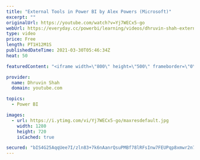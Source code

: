 ```yaml
---
title: "External Tools in Power BI by Alex Powers (Microsoft)"
excerpt: ""
originalUrl: https://youtube.com/watch?v=Yj7WECx5-go
webUrl: https://everyday.cc/powerbi/learning/videos/dhruvin-shah-external-tools-in-power-bi-by-alex-powers-microsoft/
type: video
price: Free
length: PT1H12M1S
publishedDateTime: 2021-03-30T05:46:34Z
heat: 50

featuredContent: "<iframe width=\"800\" height=\"500\" frameborder=\"0\" src=\"https://www.youtube.com/embed/Yj7WECx5-go\" allow=\"accelerometer; autoplay; encrypted-media; gyroscope; picture-in-picture\" allowfullscreen></iframe>"

provider:
  name: Dhruvin Shah
  domain: youtube.com

topics:
  - Power BI

images:
  - url: https://i.ytimg.com/vi/Yj7WECx5-go/maxresdefault.jpg
    width: 1280
    height: 720
    isCached: true

secured: "bIS4G25AqqUee7I/zln83+7k6nAanrQsuPMBf78lRFsInw7FEUPqp8xmwr2n7XboayMUa2z1B4izLIcnqs1w4Ng8dqv3GNZ8U1A7Mi994aMmV+6EDF89ki+y9g1LtfsL/92aXAhBAOgH7XMoFBMvarEBxiPEHRdEXs2VLWicqRbsLSP6QlPlxALd7mjDf5J0zWmBn+KrkTucBCCe4YUzwMuEk6TP7QmEIcCaV+/Cc2LCD8IwnRhGHE3NuMim52qVMWtqw1xuX+7DNconT1XIwGutkKJJAW77HCQ88rDeBSD+X4spL1/mO7DlOfGdU56l6IHJJao4xN88vtLv60T7MbWa//Q2MK2M5NhHBoUcA94z5dse6dlMxbCW8gMGeLTerlkNDoIpb1qMDujLPvtL3FJvsdkwknsCipIlJCQeMvk=;mgzNQaeF88TkyNL7PWWizA=="
---
```


